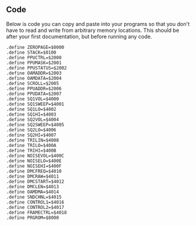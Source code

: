 

Code
----
Below is code you can copy and paste into your programs so that you don't have
to read and write from arbitrary memory locations. This should be after your
first documentation, but before running any code.

    .define ZEROPAGE=$0000
    .define STACK=$0100
    .define PPUCTRL=$2000
    .define PPUMASK=$2001
    .define PPUSTATUS=$2002
    .define OAMADDR=$2003
    .define OAMDATA=$2004
    .define SCROLL=$2005
    .define PPUADDR=$2006
    .define PPUDATA=$2007
    .define SQ1VOL=$4000
    .define SQ1SWEEP=$4001
    .define SQ1LO=$4002
    .define SQ1HI=$4003
    .define SQ2VOL=$4004
    .define SQ2SWEEP=$4005
    .define SQ2LO=$4006
    .define SQ2HI=$4007
    .define TRILIN=$4008
    .define TRILO=$400A
    .define TRIHI=$400B
    .define NOISEVOL=$400C
    .define NOISELO=$400E
    .define NOISEHI=$400F
    .define DMCFREQ=$4010
    .define DMCRAW=$4011
    .define DMCSTART=$4012
    .define DMCLEN=$4013
    .define OAMDMA=$4014
    .define SNDCHNL=$4015
    .define CONTROL1=$4016
    .define CONTROL2=$4017
    .define FRAMECTRL=$4018
    .define PRGROM=$8000

